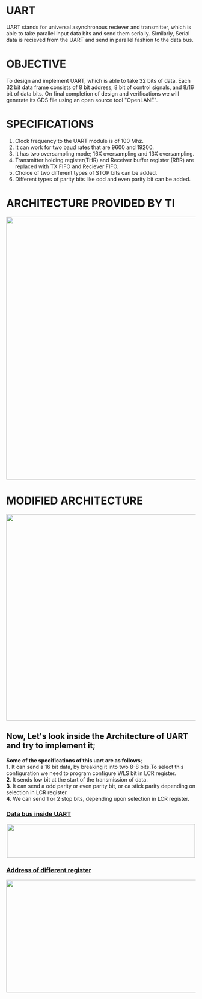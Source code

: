 # UART
UART stands for universal asynchronous reciever and transmitter, which is able to take parallel input data bits and send them serially. Similarly, Serial data is recieved from the UART and send in parallel fashion to the data bus.

# OBJECTIVE
To design and implement UART, which is able to take 32 bits of data. Each 32 bit data frame consists of 8 bit address, 8 bit of control signals, and 8/16 bit of data bits. On final completion of design and verifications we will generate its GDS file using an open source tool "OpenLANE".

# SPECIFICATIONS
1.  Clock frequency to the UART module is of 100 Mhz.
2.  It can work for two baud rates that are 9600 and 19200.
3.  It has two oversampling mode; 16X oversampling and 13X oversampling.
4.  Transmitter holding register(THR) and Receiver buffer register (RBR) are replaced with TX FIFO and Reciever FIFO.
5.  Choice of two different types of STOP bits can be added. 
6.  Different types of parity bits like odd and even parity bit can be added.

# ARCHITECTURE PROVIDED BY TI
<p align="center">
<img width="560" height="700" src="https://user-images.githubusercontent.com/31381446/103474732-baf1ad80-4dcc-11eb-949d-f3600dbef557.png">
</p>

# MODIFIED ARCHITECTURE
<p align="center">
<img width="560" height="550" src="https://user-images.githubusercontent.com/31381446/103456643-2597e000-4d1e-11eb-962a-99fddfd63232.png">
</p>

## Now, Let's look inside the Architecture of UART and try to implement it;
**Some of the specifications of this uart are as follows**; <br />
**1**. It can send a 16 bit data, by breaking it into two 8-8 bits.To select this configuration we need to program configure WLS bit in LCR register. <br />
**2**. It sends low bit at the start of the transmission of data. <br />
**3**. It can send a odd parity or even parity bit, or ca stick parity depending on selection in LCR register. <br />
**4**. We can send 1 or 2 stop bits, depending upon selection in LCR register. <br />

### <ins>Data bus inside UART</ins>
<p align="center">
<img width="500" height="90" src="https://user-images.githubusercontent.com/31381446/103474449-e58e3700-4dc9-11eb-947e-2b97d79c4176.png">
</p>

### <ins>Address of different register</ins>
<p align="center">
  <img width="560" height="300" src="https://user-images.githubusercontent.com/31381446/103474461-08b8e680-4dca-11eb-9a9a-adf6a49681b7.png">
</p>
